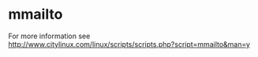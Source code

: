 # mmailto
For more information see http://www.citylinux.com/linux/scripts/scripts.php?script=mmailto&man=y
